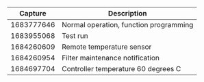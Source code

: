 | Capture | Description |
| --- | --- |
| 1683777646 | Normal operation, function programming |
| 1683955068 | Test run |
| 1684260609 | Remote temperature sensor |
| 1684260954 | Filter maintenance notification |
| 1684697704 | Controller temperature 60 degrees C |